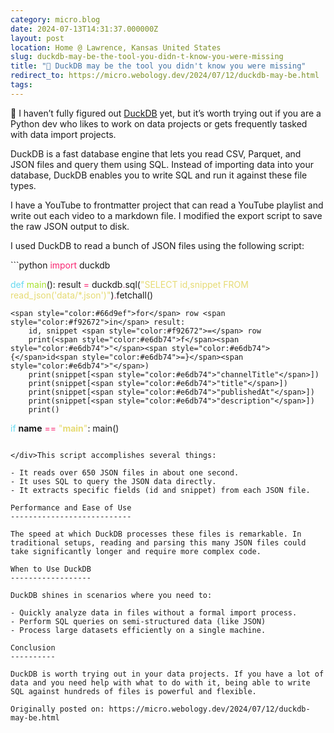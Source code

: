 ```yaml
---
category: micro.blog
date: 2024-07-13T14:31:37.000000Z
layout: post
location: Home @ Lawrence, Kansas United States
slug: duckdb-may-be-the-tool-you-didn-t-know-you-were-missing
title: "🦆 DuckDB may be the tool you didn't know you were missing"
redirect_to: https://micro.webology.dev/2024/07/12/duckdb-may-be.html
tags:
---
```


🤔 I haven’t fully figured out [DuckDB](https://duckdb.org) yet, but it’s worth trying out if you are a Python dev who likes to work on data projects or gets frequently tasked with data import projects.

DuckDB is a fast database engine that lets you read CSV, Parquet, and JSON files and query them using SQL. Instead of importing data into your database, DuckDB enables you to write SQL and run it against these file types.

I have a YouTube to frontmatter project that can read a YouTube playlist and write out each video to a markdown file. I modified the export script to save the raw JSON output to disk.

I used DuckDB to read a bunch of JSON files using the following script:

<div class="highlight">```python
<span style="color:#f92672">import</span> duckdb

<span style="color:#66d9ef">def</span> <span style="color:#a6e22e">main</span>():
    result <span style="color:#f92672">=</span> duckdb<span style="color:#f92672">.</span>sql(<span style="color:#e6db74">"SELECT id,snippet FROM read_json('data/*.json')"</span>)<span style="color:#f92672">.</span>fetchall()

    <span style="color:#66d9ef">for</span> row <span style="color:#f92672">in</span> result:
        id, snippet <span style="color:#f92672">=</span> row
        print(<span style="color:#e6db74">f</span><span style="color:#e6db74">"</span><span style="color:#e6db74">{</span>id<span style="color:#e6db74">=}</span><span style="color:#e6db74">"</span>)
        print(snippet[<span style="color:#e6db74">"channelTitle"</span>])
        print(snippet[<span style="color:#e6db74">"title"</span>])
        print(snippet[<span style="color:#e6db74">"publishedAt"</span>])
        print(snippet[<span style="color:#e6db74">"description"</span>])
        print()


<span style="color:#66d9ef">if</span> __name__ <span style="color:#f92672">==</span> <span style="color:#e6db74">"__main__"</span>:
    main()

```

</div>This script accomplishes several things:

- It reads over 650 JSON files in about one second.
- It uses SQL to query the JSON data directly.
- It extracts specific fields (id and snippet) from each JSON file.

Performance and Ease of Use
---------------------------

The speed at which DuckDB processes these files is remarkable. In traditional setups, reading and parsing this many JSON files could take significantly longer and require more complex code.

When to Use DuckDB
------------------

DuckDB shines in scenarios where you need to:

- Quickly analyze data in files without a formal import process.
- Perform SQL queries on semi-structured data (like JSON)
- Process large datasets efficiently on a single machine.

Conclusion
----------

DuckDB is worth trying out in your data projects. If you have a lot of data and you need help with what to do with it, being able to write SQL against hundreds of files is powerful and flexible.

Originally posted on: https://micro.webology.dev/2024/07/12/duckdb-may-be.html
